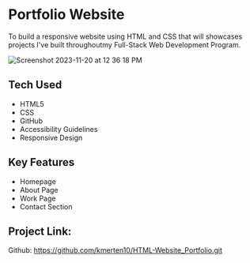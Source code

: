 # Portfolio Website

To build a responsive website using HTML and CSS that will showcases projects I've built throughoutmy Full-Stack Web Development Program.

![Screenshot 2023-11-20 at 12 36 18 PM](https://github.com/kmerten10/HTML-Website_Portfolio/assets/127905952/947b98d4-c2a0-4127-b845-d1e07d9fd7d5)

## Tech Used
- HTML5
- CSS
- GitHub
- Accessibility Guidelines
- Responsive Design

## Key Features
- Homepage
- About Page
- Work Page
- Contact Section

## Project Link:
Github: https://github.com/kmerten10/HTML-Website_Portfolio.git
